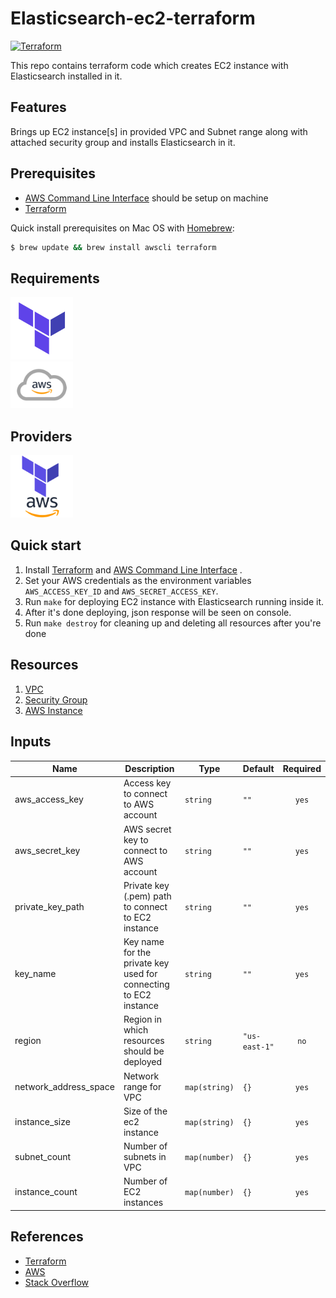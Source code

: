 # Elasticsearch-ec2-terraform

[![Terraform](https://img.shields.io/badge/Validation-Passed-green)]()

This repo contains terraform code which creates EC2 instance with Elasticsearch installed in it.  

## Features
Brings up EC2 instance[s] in provided VPC and Subnet range along with attached security group and installs Elasticsearch in it.

## Prerequisites
* [AWS Command Line Interface](http://aws.amazon.com/documentation/cli/) should be setup on machine
* [Terraform](https://www.terraform.io/)

Quick install prerequisites on Mac OS with [Homebrew](http://brew.sh/):

```bash
$ brew update && brew install awscli terraform
```

## Requirements

<img src="images/terraform.png" alt="drawing" width="100"/>
<br />
<img src="images/aws.png" alt="drawing" width="100"/>

## Providers

<img src="images/aws_tf.png" alt="drawing" width="100"/>

## Quick start
1. Install [Terraform](https://www.terraform.io/) and [AWS Command Line Interface](http://aws.amazon.com/documentation/cli/) .
1. Set your AWS credentials as the environment variables `AWS_ACCESS_KEY_ID` and `AWS_SECRET_ACCESS_KEY`.
1. Run `make` for deploying EC2 instance with Elasticsearch running inside it.
1. After it's done deploying, json response will be seen on console.
1. Run `make destroy` for cleaning up and deleting all resources after you're done

## Resources
1. [VPC](https://registry.terraform.io/modules/terraform-aws-modules/vpc/aws)
1. [Security Group](https://www.terraform.io/docs/providers/aws/r/security_group.html)
1. [AWS Instance](https://www.terraform.io/docs/providers/aws/r/instance.html)


## Inputs

| Name | Description | Type | Default | Required |
|------|-------------|------|---------|:--------:|
|aws_access_key|Access key to connect to AWS account|`string`|`""`|`yes`|
|aws_secret_key|AWS secret key to connect to AWS account|`string`|`""`|`yes`|
|private_key_path|Private key (.pem) path to connect to EC2 instance|`string`|`""`|`yes`|
|key_name|Key name for the private key used for connecting to EC2 instance|`string`|`""`|`yes`|
|region|Region in which resources should be deployed|`string`|`"us-east-1"`|`no`|
|network_address_space|Network range for VPC|`map(string)`|`{}`|`yes`|
|instance_size|Size of the ec2 instance|`map(string)`|`{}`|`yes`|
|subnet_count|Number of subnets in VPC|`map(number)`|`{}`|`yes`|
|instance_count|Number of EC2 instances |`map(number)`|`{}`|`yes`|


## References
* [Terraform](https://www.terraform.io/)
* [AWS](https://aws.amazon.com/console/)
* [Stack Overflow](https://stackoverflow.com/)
